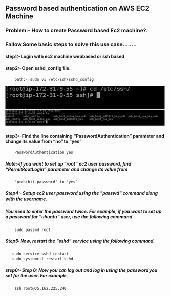 ## Password based authentication  on AWS EC2 Machine
### Problem:- How to create Password based Ec2 machine?.
### Fallow Some basic steps to solve this use case........
#### step1:- Login with ec2 machine webbased or ssh based
#### step2:- Open sshd_config file.
        path:- sudo vi /etc/ssh/sshd_config
![ssh location](https://github.com/imneeteeshyadav98/365DaysDevopsChallenge/blob/main/Images/Day02/1.png)
![ssh location](https://github.com/imneeteeshyadav98/365DaysDevopsChallenge/blob/main/Images/Day02/2.png)
#### step3:- Find the line containing “PasswordAuthentication” parameter and change its value from “no” to "yes"
        PasswordAuthentication yes
##### Note:-If you want to set up “root” ec2 user password, find  “PermitRootLogin” parameter and change its value from 
        "prohibit-password" to "yes"
##### Step4:- Setup ec2 user password using the "passwd" command along with the username.
##### You need to enter the password twice. For example, if you want to set up a password for “ubuntu” user, use the following command.
        sudo passwd root.
##### Step5: Now, restart the "sshd" service using the following command.
       sudo service sshd restart
       sudo systemctl restart sshd
##### step6:- Step 6: Now you can log out and log in using the password you set for the user. For example,
        ssh root@35.162.225.240
